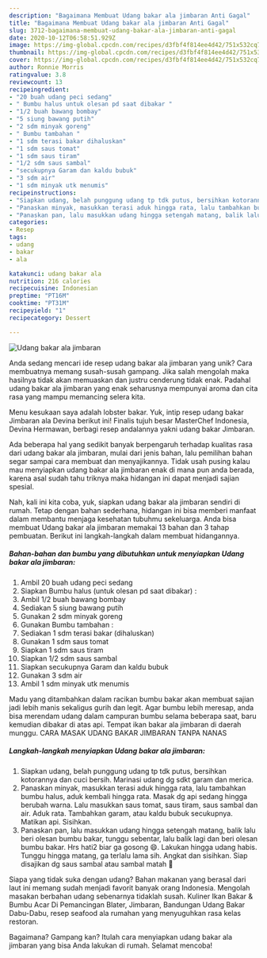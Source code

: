 ```yaml
---
description: "Bagaimana Membuat Udang bakar ala jimbaran Anti Gagal"
title: "Bagaimana Membuat Udang bakar ala jimbaran Anti Gagal"
slug: 3712-bagaimana-membuat-udang-bakar-ala-jimbaran-anti-gagal
date: 2020-10-12T06:58:51.929Z
image: https://img-global.cpcdn.com/recipes/d3fbf4f814ee4d42/751x532cq70/udang-bakar-ala-jimbaran-foto-resep-utama.jpg
thumbnail: https://img-global.cpcdn.com/recipes/d3fbf4f814ee4d42/751x532cq70/udang-bakar-ala-jimbaran-foto-resep-utama.jpg
cover: https://img-global.cpcdn.com/recipes/d3fbf4f814ee4d42/751x532cq70/udang-bakar-ala-jimbaran-foto-resep-utama.jpg
author: Ronnie Morris
ratingvalue: 3.8
reviewcount: 13
recipeingredient:
- "20 buah udang peci sedang"
- " Bumbu halus untuk olesan pd saat dibakar "
- "1/2 buah bawang bombay"
- "5 siung bawang putih"
- "2 sdm minyak goreng"
- " Bumbu tambahan "
- "1 sdm terasi bakar dihaluskan"
- "1 sdm saus tomat"
- "1 sdm saus tiram"
- "1/2 sdm saus sambal"
- "secukupnya Garam dan kaldu bubuk"
- "3 sdm air"
- "1 sdm minyak utk menumis"
recipeinstructions:
- "Siapkan udang, belah punggung udang tp tdk putus, bersihkan kotorannya dan cuci bersih. Marinasi udang dg sdkt garam dan merica."
- "Panaskan minyak, masukkan terasi aduk hingga rata, lalu tambahkan bumbu halus, aduk kembali hingga rata. Masak dg api sedang hingga berubah warna. Lalu masukkan saus tomat, saus tiram, saus sambal dan air. Aduk rata. Tambahkan garam, atau kaldu bubuk secukupnya. Matikan api. Sisihkan."
- "Panaskan pan, lalu masukkan udang hingga setengah matang, balik lalu beri olesan bumbu bakar, tunggu sebentar, lalu balik lagi dan beri olesan bumbu bakar. Hrs hati2 biar ga gosong 😄. Lakukan hingga udang habis. Tunggu hingga matang, ga terlalu lama sih. Angkat dan sisihkan. Siap disajikan dg saus sambal atau sambal matah 🙂"
categories:
- Resep
tags:
- udang
- bakar
- ala

katakunci: udang bakar ala 
nutrition: 216 calories
recipecuisine: Indonesian
preptime: "PT16M"
cooktime: "PT31M"
recipeyield: "1"
recipecategory: Dessert

---
```



![Udang bakar ala jimbaran](https://img-global.cpcdn.com/recipes/d3fbf4f814ee4d42/751x532cq70/udang-bakar-ala-jimbaran-foto-resep-utama.jpg)

Anda sedang mencari ide resep udang bakar ala jimbaran yang unik? Cara membuatnya memang susah-susah gampang. Jika salah mengolah maka hasilnya tidak akan memuaskan dan justru cenderung tidak enak. Padahal udang bakar ala jimbaran yang enak seharusnya mempunyai aroma dan cita rasa yang mampu memancing selera kita.

Menu kesukaan saya adalah lobster bakar. Yuk, intip resep udang bakar Jimbaran ala Devina berikut ini! Finalis tujuh besar MasterChef Indonesia, Devina Hermawan, berbagi resep andalannya yakni udang bakar Jimbaran.

Ada beberapa hal yang sedikit banyak berpengaruh terhadap kualitas rasa dari udang bakar ala jimbaran, mulai dari jenis bahan, lalu pemilihan bahan segar sampai cara membuat dan menyajikannya. Tidak usah pusing kalau mau menyiapkan udang bakar ala jimbaran enak di mana pun anda berada, karena asal sudah tahu triknya maka hidangan ini dapat menjadi sajian spesial.


Nah, kali ini kita coba, yuk, siapkan udang bakar ala jimbaran sendiri di rumah. Tetap dengan bahan sederhana, hidangan ini bisa memberi manfaat dalam membantu menjaga kesehatan tubuhmu sekeluarga. Anda bisa membuat Udang bakar ala jimbaran memakai 13 bahan dan 3 tahap pembuatan. Berikut ini langkah-langkah dalam membuat hidangannya.

<!--inarticleads1-->

##### Bahan-bahan dan bumbu yang dibutuhkan untuk menyiapkan Udang bakar ala jimbaran:

1. Ambil 20 buah udang peci sedang
1. Siapkan  Bumbu halus (untuk olesan pd saat dibakar) :
1. Ambil 1/2 buah bawang bombay
1. Sediakan 5 siung bawang putih
1. Gunakan 2 sdm minyak goreng
1. Gunakan  Bumbu tambahan :
1. Sediakan 1 sdm terasi bakar (dihaluskan)
1. Gunakan 1 sdm saus tomat
1. Siapkan 1 sdm saus tiram
1. Siapkan 1/2 sdm saus sambal
1. Siapkan secukupnya Garam dan kaldu bubuk
1. Gunakan 3 sdm air
1. Ambil 1 sdm minyak utk menumis


Madu yang ditambahkan dalam racikan bumbu bakar akan membuat sajian jadi lebih manis sekaligus gurih dan legit. Agar bumbu lebih meresap, anda bisa merendam udang dalam campuran bumbu selama beberapa saat, baru kemudian dibakar di atas api. Tempat ikan bakar ala jimbaran di daerah munggu. CARA MASAK UDANG BAKAR JIMBARAN TANPA NANAS 

<!--inarticleads2-->

##### Langkah-langkah menyiapkan Udang bakar ala jimbaran:

1. Siapkan udang, belah punggung udang tp tdk putus, bersihkan kotorannya dan cuci bersih. Marinasi udang dg sdkt garam dan merica.
1. Panaskan minyak, masukkan terasi aduk hingga rata, lalu tambahkan bumbu halus, aduk kembali hingga rata. Masak dg api sedang hingga berubah warna. Lalu masukkan saus tomat, saus tiram, saus sambal dan air. Aduk rata. Tambahkan garam, atau kaldu bubuk secukupnya. Matikan api. Sisihkan.
1. Panaskan pan, lalu masukkan udang hingga setengah matang, balik lalu beri olesan bumbu bakar, tunggu sebentar, lalu balik lagi dan beri olesan bumbu bakar. Hrs hati2 biar ga gosong 😄. Lakukan hingga udang habis. Tunggu hingga matang, ga terlalu lama sih. Angkat dan sisihkan. Siap disajikan dg saus sambal atau sambal matah 🙂


Siapa yang tidak suka dengan udang? Bahan makanan yang berasal dari laut ini memang sudah menjadi favorit banyak orang Indonesia. Mengolah masakan berbahan udang sebenarnya tidaklah susah. Kuliner Ikan Bakar &amp; Bumbu Acar Di Pemancingan Blater, Jimbaran, Bandungan Udang Bakar Dabu-Dabu, resep seafood ala rumahan yang menyuguhkan rasa kelas restoran. 

Bagaimana? Gampang kan? Itulah cara menyiapkan udang bakar ala jimbaran yang bisa Anda lakukan di rumah. Selamat mencoba!
